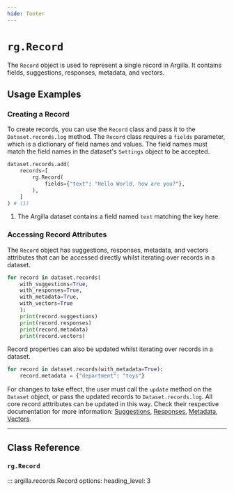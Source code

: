 ```yaml
---
hide: footer
---
```

# `rg.Record`

The `Record` object is used to represent a single record in Argilla. It contains fields, suggestions, responses, metadata, and vectors.

## Usage Examples

### Creating a Record

To create records, you can use the `Record` class and pass it to the `Dataset.records.log` method. The `Record` class requires a `fields` parameter, which is a dictionary of field names and values. The field names must match the field names in the dataset's `Settings` object to be accepted. 

```python
dataset.records.add(
    records=[
        rg.Record(
            fields={"text": "Hello World, how are you?"},
        ),
    ]
) # (1)
```

1. The Argilla dataset contains a field named `text` matching the key here.

### Accessing Record Attributes

The `Record` object has suggestions, responses, metadata, and vectors attributes that can be accessed directly whilst iterating over records in a dataset.

```python
for record in dataset.records(
    with_suggestions=True,
    with_responses=True,
    with_metadata=True,
    with_vectors=True
    ):
    print(record.suggestions)
    print(record.responses)
    print(record.metadata)
    print(record.vectors)
```

Record properties can also be updated whilst iterating over records in a dataset.

```python
for record in dataset.records(with_metadata=True):
    record.metadata = {"department": "toys"}
```

For changes to take effect, the user must call the `update` method on the `Dataset` object, or pass the updated records to `Dataset.records.log`. All core record atttributes can be updated in this way. Check their respective documentation for more information: [Suggestions](suggestions.md), [Responses](responses.md), [Metadata](metadata.md), [Vectors](vectors/md).
 

---

## Class Reference

### `rg.Record`

::: argilla.records.Record
    options:
        heading_level: 3